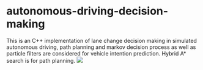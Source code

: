 # autonomous-driving-decision-making
This is an C++ implementation of lane change decision making in simulated autonomous driving, path planning and markov decision process as well as particle filters are considered for vehicle intention prediction.
Hybrid A* search is for path planning.
![](img/nonc)
